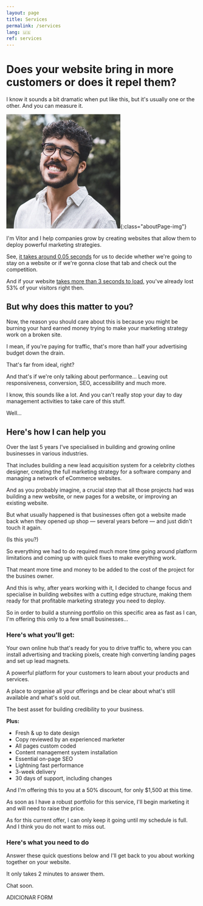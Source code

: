 ```yaml
---
layout: page
title: Services
permalink: /services
lang: 🇺🇸
ref: services
---
```

# Does your website bring in more customers or does it repel them?

I know it sounds a bit dramatic when put like this, but it's usually one or the other. And you can measure it.

![Vitor sorrindo pra você](/assets/img/vitor-profile-square.jpg "Vitor Acacio"){:class="aboutPage-img"}

I'm Vitor and I <span class="highlight">help companies grow</span> by creating websites that allow them to deploy powerful marketing strategies.

See, [it takes around 0.05 seconds][50mstojudge] for us to decide whether we're going to stay on a website or if we're gonna close that tab and check out the competition.

And if your website [takes more than 3 seconds to load][3secondstoload], you've already lost 53% of your visitors right then.

## But why does this matter to you?

Now, the reason you should care about this is because you might be burning your hard earned money trying to make your marketing strategy work on a broken site.

I mean, if you're paying for traffic, that's more than half your advertising budget down the drain.

That's far from ideal, right?

And that's if we're only talking about performance... Leaving out responsiveness, conversion, SEO, accessibility and much more.

I know, this sounds like a lot. And you can't really stop your day to day management activities to take care of this stuff.

Well...

## Here's how I can help you

Over the last 5 years I've specialised in building and growing online businesses in various industries.

That includes building a new lead acquisition system for a celebrity clothes designer, creating the full marketing strategy for a software company and managing a network of eCommerce websites.

And as you probably imagine, a crucial step that all those projects had was building a new website, or new pages for a website, or improving an existing website.

But what usually happened is that businesses often got a website made back when they opened up shop — several years before — and just didn't touch it again.

(Is this you?)

So everything we had to do required much more time going around platform limitations and coming up with quick fixes to make everything work.

That meant more time and money to be added to the cost of the project for the busines owner.

And this is why, after years working with it, I decided to change focus and specialise in building websites with a cutting edge structure, making them ready for that profitable marketing strategy you need to deploy.

So in order to build a stunning portfolio on this specific area as fast as I can, I'm offering this only to a few small businesses...

### Here's what you'll get:

Your own online hub that's ready for you to drive traffic to, where you can install advertising and tracking pixels, create high converting landing pages and set up lead magnets.

A powerful platform for your customers to learn about your products and services.

A place to organise all your offerings and be clear about what's still available and what's sold out.

The best asset for building credibility to your business.

**Plus:**
- Fresh & up to date design
- Copy reviewed by an experienced marketer
- All pages custom coded
- Content management system installation
- Essential on-page SEO
- Lightning fast performance
- 3-week delivery
- 30 days of support, including changes

And I'm offering this to you <span class="highlight">at a 50% discount, for only $1,500</span> at this time.

As soon as I have a robust portfolio for this service, I'll begin marketing it and will need to raise the price.

As for this current offer, I can only keep it going until my schedule is full. And I think you do not want to miss out.

### Here's what you need to do

Answer these quick questions below and I'll get back to you about working together on your website. 

It only takes 2 minutes to answer them.

Chat soon.

ADICIONAR FORM


[50mstojudge]: https://research.google/pubs/pub38315/
[3secondstoload]: #